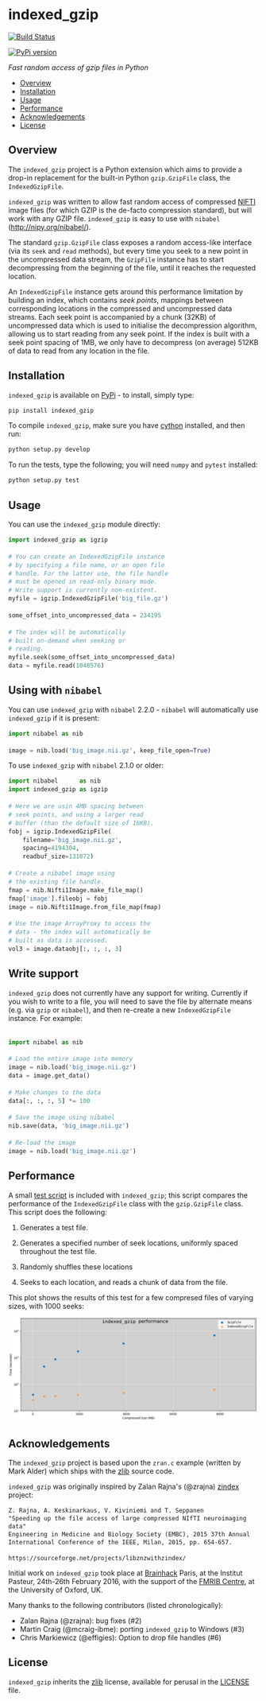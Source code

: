 # indexed_gzip


[![Build Status](https://travis-ci.org/pauldmccarthy/indexed_gzip.svg?branch=master)](https://travis-ci.org/pauldmccarthy/indexed_gzip)

[![PyPi version](https://img.shields.io/pypi/v/indexed_gzip.svg)](https://pypi.python.org/pypi/indexed_gzip/)


 *Fast random access of gzip files in Python*


 * [Overview](#overview)
 * [Installation](#installation)
 * [Usage](#usage)
 * [Performance](#performance)
 * [Acknowledgements](#acknowledgements)
 * [License](#license)


## Overview


The `indexed_gzip` project is a Python extension which aims to provide a
drop-in replacement for the built-in Python `gzip.GzipFile` class, the
`IndexedGzipFile`.


`indexed_gzip` was written to allow fast random access of compressed
[NIFTI](http://nifti.nimh.nih.gov/) image files (for which GZIP is the
de-facto compression standard), but will work with any GZIP file.
`indexed_gzip` is easy to use with `nibabel` (http://nipy.org/nibabel/).


The standard `gzip.GzipFile` class exposes a random access-like interface (via
its `seek` and `read` methods), but every time you seek to a new point in the
uncompressed data stream, the `GzipFile` instance has to start decompressing
from the beginning of the file, until it reaches the requested location.


An `IndexedGzipFile` instance gets around this performance limitation by
building an index, which contains *seek points*, mappings between
corresponding locations in the compressed and uncompressed data streams. Each
seek point is accompanied by a chunk (32KB) of uncompressed data which is used
to initialise the decompression algorithm, allowing us to start reading from
any seek point. If the index is built with a seek point spacing of 1MB, we
only have to decompress (on average) 512KB of data to read from any location
in the file.


## Installation


`indexed_gzip` is available on [PyPi](https://pypi.python.org/pypi) - to
install, simply type:
```sh
pip install indexed_gzip
```

To compile `indexed_gzip`, make sure you have [cython](http://cython.org/)
installed, and then run:
```sh
python setup.py develop
```


To run the tests, type the following; you will need `numpy` and `pytest`
installed:
```sh
python setup.py test
```

## Usage


You can use the `indexed_gzip` module directly:


```python
import indexed_gzip as igzip

# You can create an IndexedGzipFile instance
# by specifying a file name, or an open file
# handle. For the latter use, the file handle
# must be opened in read-only binary mode.
# Write support is currently non-existent.
myfile = igzip.IndexedGzipFile('big_file.gz')

some_offset_into_uncompressed_data = 234195

# The index will be automatically
# built on-demand when seeking or
# reading.
myfile.seek(some_offset_into_uncompressed_data)
data = myfile.read(1048576)
```


## Using with `nibabel`


You can use `indexed_gzip` with `nibabel` 2.2.0 - `nibabel` will
automatically use `indexed_gzip` if it is present:


```python
import nibabel as nib

image = nib.load('big_image.nii.gz', keep_file_open=True)
```


To use `indexed_gzip` with `nibabel` 2.1.0 or older:


```python
import nibabel      as nib
import indexed_gzip as igzip

# Here we are usin 4MB spacing between
# seek points, and using a larger read
# buffer (than the default size of 16KB).
fobj = igzip.IndexedGzipFile(
    filename='big_image.nii.gz',
    spacing=4194304,
    readbuf_size=131072)

# Create a nibabel image using
# the existing file handle.
fmap = nib.Nifti1Image.make_file_map()
fmap['image'].fileobj = fobj
image = nib.Nifti1Image.from_file_map(fmap)

# Use the image ArrayProxy to access the
# data - the index will automatically be
# built as data is accessed.
vol3 = image.dataobj[:, :, :, 3]
```


## Write support


`indexed_gzip` does not currently have any support for writing. Currently if you
wish to write to a file, you will need to save the file by alternate means (e.g.
via `gzip` or `nibabel`), and then re-create a new `IndexedGzipFile` instance.
For example:


```python

import nibabel as nib

# Load the entire image into memory
image = nib.load('big_image.nii.gz')
data = image.get_data()

# Make changes to the data
data[:, :, :, 5] *= 100

# Save the image using nibabel
nib.save(data, 'big_image.nii.gz')

# Re-load the image
image = nib.load('big_image.nii.gz')
```


## Performance


A small [test script](indexed_gzip/tests/benchmark.py) is included with
`indexed_gzip`; this script compares the performance of the `IndexedGzipFile`
class with the `gzip.GzipFile` class. This script does the following:

  1. Generates a test file.

  2. Generates a specified number of seek locations, uniformly spaced
     throughout the test file.

  3. Randomly shuffles these locations

  4. Seeks to each location, and reads a chunk of data from the file.


This plot shows the results of this test for a few compresed files of varying
sizes, with 1000 seeks:


![Indexed gzip performance](./performance.png)


## Acknowledgements


The `indexed_gzip` project is based upon the `zran.c` example (written by Mark
Alder) which ships with the [zlib](http://www.zlib.net/) source code.


`indexed_gzip` was originally inspired by Zalan Rajna's (@zrajna)
[zindex](https://github.com/zrajna/zindex) project:

    Z. Rajna, A. Keskinarkaus, V. Kiviniemi and T. Seppanen
    "Speeding up the file access of large compressed NIfTI neuroimaging data"
    Engineering in Medicine and Biology Society (EMBC), 2015 37th Annual
    International Conference of the IEEE, Milan, 2015, pp. 654-657.

    https://sourceforge.net/projects/libznzwithzindex/


Initial work on `indexed_gzip` took place at
[Brainhack](http://www.brainhack.org/) Paris, at the Institut Pasteur,
24th-26th February 2016, with the support of the
[FMRIB Centre](https://www.ndcn.ox.ac.uk/divisions/fmrib/), at the
University of Oxford, UK.


Many thanks to the following contributors (listed chronologically):

 - Zalan Rajna (@zrajna): bug fixes (#2)
 - Martin Craig (@mcraig-ibme): porting `indexed_gzip` to Windows (#3)
 - Chris Markiewicz (@effigies): Option to drop file handles (#6)


## License


`indexed_gzip` inherits the [zlib](http://www.zlib.net) license, available for
perusal in the [LICENSE](LICENSE) file.
